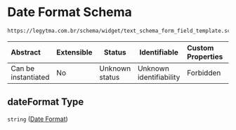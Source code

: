 # Date Format Schema

```txt
https://legytma.com.br/schema/widget/text_schema_form_field_template.schema.json#/properties/dateFormat
```




| Abstract            | Extensible | Status         | Identifiable            | Custom Properties | Additional Properties | Access Restrictions | Defined In                                                                                                                           |
| :------------------ | ---------- | -------------- | ----------------------- | :---------------- | --------------------- | ------------------- | ------------------------------------------------------------------------------------------------------------------------------------ |
| Can be instantiated | No         | Unknown status | Unknown identifiability | Forbidden         | Allowed               | none                | [text_schema_form_field_template.schema.json\*](../schema/widget/text_schema_form_field_template.schema.json) |

## dateFormat Type

`string` ([Date Format](text_schema_form_field_template-properties-date-format.md))
